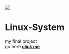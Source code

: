 ![](http://i.imgur.com/wYi2CkD.png)
# Linux-System
my final project<br>
go here <b><a href="http://rashikshrestha.com.np" target="_blank"> click me </a>

